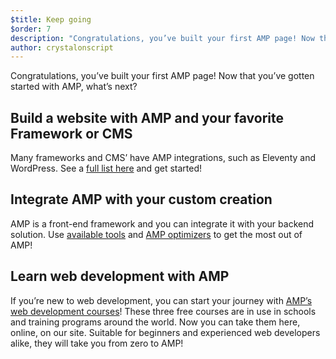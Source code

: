 ```yaml
---
$title: Keep going
$order: 7
description: "Congratulations, you’ve built your first AMP page! Now that you’ve gotten started with AMP, what’s next?"
author: crystalonscript
---
```


Congratulations, you’ve built your first AMP page! Now that you’ve gotten started with AMP, what’s next?

## Build a website with AMP and your favorite Framework or CMS

Many frameworks and CMS’ have AMP integrations, such as Eleventy and WordPress. See a [full list here](https://amp.dev/documentation/guides-and-tutorials/optimize-and-measure/amp-optimizer-guide/?format=websites#cms-&-site-generators) and get started!

## Integrate AMP with your custom creation

AMP is a front-end framework and you can integrate it with your backend solution. Use [available tools](https://amp.dev/documentation/tools/?format=websites) and [AMP optimizers](https://amp.dev/documentation/guides-and-tutorials/optimize-and-measure/amp-optimizer-guide/?format=websites) to get the most out of AMP!

## Learn web development with AMP

If you’re new to web development, you can start your journey with [AMP’s web development courses](https://amp.dev/documentation/courses/?format=websites&level=beginner)! These three free courses are in use in schools and training programs around the world. Now you can take them here, online, on our site. Suitable for beginners and experienced web developers alike, they will take you from zero to AMP!